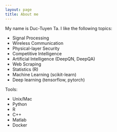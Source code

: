 ```yaml
---
layout: page
title: About me
---
```


My name is Duc-Tuyen Ta. I like the following topics:
- Signal Processing
- Wireless Communication
- Physical-layer Security
- Competitive Intelligence
- Artificial Intelligence (DeepQN, DeepQA)
- Web Scraping
- Statistics (R)
- Machine Learning (scikit-learn)
- Deep learning (tensorflow, pytorch)

Tools:

- Unix/Mac
- Python
- R
- C++
- Matlab
- Docker
